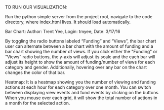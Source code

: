 TO RUN OUR VISUALIZATION:

Run the python simple server from the project root, navigate to the code directory, where index.html lives. It should load automatically.

Bar Chart:
Author: Trent Yee,
Login: tmyee,
Date: 3/17/16

By toggling the radio buttons labeled “Funding” and “Views”, the bar chart user can alternate between a bar chart with the amount of funding and a bar chart showing the number of views. If you click either the "Funding" or “Views” radio buttons, the y-axis will adjust its scale and the each bar will adjust its height to show the amount of funding/number of views for each category and gender. Additionally, hovering over any bar on the chart changes the color of that bar.


Heatmap:
It is a heatmap showing you the number of viewing and funding actions at each hour for each category over one month. You can switch between displaying view events and fund events by clicking on the buttons. When you mouse over each grid, it will show the total number of actions in a month for the selected action. 


